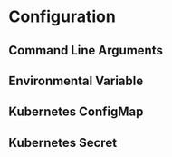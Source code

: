 # Configuration

## Command Line Arguments

## Environmental Variable

## Kubernetes ConfigMap

## Kubernetes Secret

